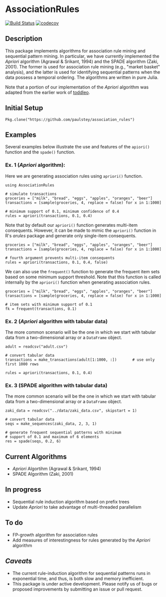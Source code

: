 # AssociationRules
[![Build Status](https://travis-ci.org/bcbi/AssociationRules.jl.svg?branch=master)](https://travis-ci.org/bcbi/AssociationRules.jl)
[![codecov](https://codecov.io/gh/bcbi/AssociationRules.jl/branch/master/graph/badge.svg)](https://codecov.io/gh/bcbi/AssociationRules.jl)



## Description
This package implements algorithms for association rule mining and sequential pattern mining. In particular, we have currently implemented the _Apriori_ algorithm (Agrawal & Srikant, 1994) and the SPADE algorithm (Zaki, 2001). The former is used for association rule mining (e.g., "market basket" analysis), and the latter is used for identifying sequential patterns when the data possess a temporal ordering. The algorithms are written in pure Julia.


Note that a portion of our implementation of the _Apriori_ algorithm was adapted from the earlier work of [toddleo](https://github.com/toddleo/ARules.jl).


## Initial Setup
```{Julia}
Pkg.clone("https://github.com/paulstey/association_rules")
```

## Examples
Several examples below illustrate the use and features of the `apiori()` function and the `spade()` function.

### Ex. 1 (_Apriori_ algorithm):
Here we are generating association rules using `apriori()` function.
```{Julia}
using AssociationRules

# simulate transactions
groceries = ["milk", "bread", "eggs", "apples", "oranges", "beer"]
transactions = [sample(groceries, 4, replace = false) for x in 1:1000]

# minimum support of 0.1, minimum confidence of 0.4
rules = apriori(transactions, 0.1, 0.4)
```


Note that by default our `apriori()` function generates multi-item consequents. However, it can be made to mimic the `apriori()` function in R's _arules_ package and generate only single-item consequents.
```{Julia}
groceries = ["milk", "bread", "eggs", "apples", "oranges", "beer"]
transactions = [sample(groceries, 4, replace = false) for x in 1:1000]

# fourth argument prevents multi-item consequents
rules = apriori(transactions, 0.1, 0.4, false)
```


We can also use the `frequent()` function to generate the frequent item sets based on some minimum support threshold. Note that this function is called internally by the `apriori()` function when generating association rules.
```{Julia}
groceries = ["milk", "bread", "eggs", "apples", "oranges", "beer"]
transactions = [sample(groceries, 4, replace = false) for x in 1:1000]

# item sets with minimum support of 0.1
fk = frequent(transactions, 0.1)
```



### Ex. 2 (_Apriori_ algorithm with tabular data)
The more common scenario will be the one in which we start with tabular data from a two-dimensional array or a `DataFrame` object.
```{Julia}
adult = readcsv("adult.csv")

# convert tabular data
transactions = make_transactions(adult[1:1000, :])       # use only first 1000 rows

rules = apriori(transactions, 0.1, 0.4)
```



### Ex. 3 (SPADE algorithm with tabular data)
The more common scenario will be the one in which we start with tabular data from a two-dimensional array or a `DataFrame` object.
```{Julia}
zaki_data = readcsv("../data/zaki_data.csv", skipstart = 1)

# convert tabular data
seqs = make_sequences(zaki_data, 2, 3, 1)

# generate frequent sequential patterns with minimum
# support of 0.1 and maximum of 6 elements
res = spade(seqs, 0.2, 6)
```

## Current Algorithms
- _Apriori_ Algortihm (Agrawal & Srikant, 1994)
- SPADE Algorithm (Zaki, 2001)


## In progress
- Sequential rule induction algorithm based on prefix trees
- Update _Apriori_ to take advantage of multi-threaded parallelism


## To do
- FP-growth algorithm for association rules
- Add measures of interestingness for rules generated by the _Apriori_ algorithm

## _Caveats_
- The current rule-induction algorithm for sequential patterns runs in exponential time, and thus, is both slow and memory inefficient.
- This package is under active development. Please notify us of bugs or proposed improvements by submitting an issue or pull request.
